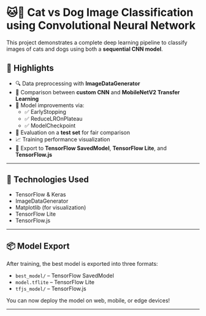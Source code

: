 # 🐱🐶 Cat vs Dog Image Classification using Convolutional Neural Network

This project demonstrates a complete deep learning pipeline to classify images of cats and dogs using both a **sequential CNN model**.

## 🚀 Highlights

- 🔍 Data preprocessing with **ImageDataGenerator**
- 🔁 Comparison between **custom CNN** and **MobileNetV2 Transfer Learning**
- 🧠 Model improvements via:
  - ✅ EarlyStopping
  - ✅ ReduceLROnPlateau
  - ✅ ModelCheckpoint
- 🧪 Evaluation on a **test set** for fair comparison
- 📈 Training performance visualization
- 💾 Export to **TensorFlow SavedModel**, **TensorFlow Lite**, and **TensorFlow.js**

---

## 🧠 Technologies Used

- TensorFlow & Keras
- ImageDataGenerator
- Matplotlib (for visualization)
- TensorFlow Lite
- TensorFlow.js

---

## 📦 Model Export

After training, the best model is exported into three formats:

- `best_model/` – TensorFlow SavedModel
- `model.tflite` – TensorFlow Lite
- `tfjs_model/` – TensorFlow.js

You can now deploy the model on web, mobile, or edge devices!

---
